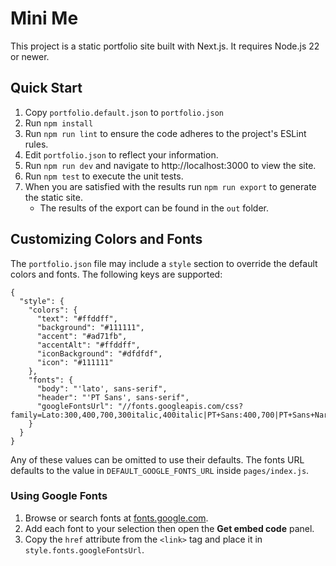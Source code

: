 Mini Me
=======

This project is a static portfolio site built with Next.js.
It requires Node.js 22 or newer.

## Quick Start
1. Copy `portfolio.default.json` to `portfolio.json`
2. Run `npm install`
3. Run `npm run lint` to ensure the code adheres to the project's ESLint rules.
4. Edit `portfolio.json` to reflect your information.
5. Run `npm run dev` and navigate to http://localhost:3000 to view the site.
6. Run `npm test` to execute the unit tests.
7. When you are satisfied with the results run `npm run export` to generate the static site.
   * The results of the export can be found in the `out` folder.

## Customizing Colors and Fonts

The `portfolio.json` file may include a `style` section to override the default
colors and fonts.  The following keys are supported:

```
{
  "style": {
    "colors": {
      "text": "#ffddff",
      "background": "#111111",
      "accent": "#ad71fb",
      "accentAlt": "#ffddff",
      "iconBackground": "#dfdfdf",
      "icon": "#111111"
    },
    "fonts": {
      "body": "'lato', sans-serif",
      "header": "'PT Sans', sans-serif",
      "googleFontsUrl": "//fonts.googleapis.com/css?family=Lato:300,400,700,300italic,400italic|PT+Sans:400,700|PT+Sans+Narrow:400,700|Inconsolata:400"
    }
  }
}
```

Any of these values can be omitted to use their defaults. The fonts URL
defaults to the value in `DEFAULT_GOOGLE_FONTS_URL` inside `pages/index.js`.

### Using Google Fonts

1. Browse or search fonts at [fonts.google.com](https://fonts.google.com).
2. Add each font to your selection then open the **Get embed code** panel.
3. Copy the `href` attribute from the `<link>` tag and place it in
   `style.fonts.googleFontsUrl`.
